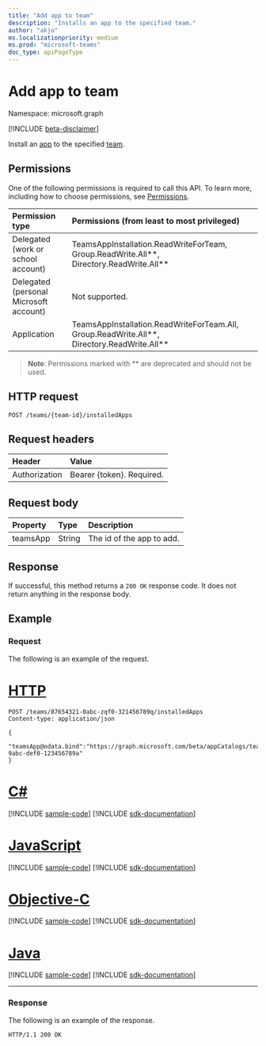 ```yaml
---
title: "Add app to team"
description: "Installs an app to the specified team."
author: "akjo"
ms.localizationpriority: medium
ms.prod: "microsoft-teams"
doc_type: apiPageType
---
```


# Add app to team

Namespace: microsoft.graph

[!INCLUDE [beta-disclaimer](../../includes/beta-disclaimer.md)]

Install an [app](../resources/teamsapp.md) to the specified [team](../resources/team.md).

## Permissions

One of the following permissions is required to call this API. To learn more, including how to choose permissions, see [Permissions](/graph/permissions-reference).

|Permission type      | Permissions (from least to most privileged)              |
|:--------------------|:---------------------------------------------------------|
|Delegated (work or school account) | TeamsAppInstallation.ReadWriteForTeam, Group.ReadWrite.All**, Directory.ReadWrite.All** |
|Delegated (personal Microsoft account) | Not supported.    |
|Application | TeamsAppInstallation.ReadWriteForTeam.All, Group.ReadWrite.All**, Directory.ReadWrite.All** |

> **Note**: Permissions marked with ** are deprecated and should not be used.

## HTTP request
<!-- { "blockType": "ignored" } -->
```http
POST /teams/{team-id}/installedApps
```

## Request headers

| Header       | Value |
|:---------------|:--------|
| Authorization  | Bearer {token}. Required.  |

## Request body

| Property   | Type |Description|
|:---------------|:--------|:----------|
|teamsApp|String|The id of the app to add.|

## Response

If successful, this method returns a `200 OK` response code. It does not return anything in the response body.

## Example

### Request

The following is an example of the request.


# [HTTP](#tab/http)
<!-- {
  "blockType": "request",
  "name": "add_app_in_team"
}-->
```http
POST /teams/87654321-0abc-zqf0-321456789q/installedApps
Content-type: application/json

{
   "teamsApp@odata.bind":"https://graph.microsoft.com/beta/appCatalogs/teamsApps/12345678-9abc-def0-123456789a"
}
```
# [C#](#tab/csharp)
[!INCLUDE [sample-code](../includes/snippets/csharp/add-app-in-team-csharp-snippets.md)]
[!INCLUDE [sdk-documentation](../includes/snippets/snippets-sdk-documentation-link.md)]

# [JavaScript](#tab/javascript)
[!INCLUDE [sample-code](../includes/snippets/javascript/add-app-in-team-javascript-snippets.md)]
[!INCLUDE [sdk-documentation](../includes/snippets/snippets-sdk-documentation-link.md)]

# [Objective-C](#tab/objc)
[!INCLUDE [sample-code](../includes/snippets/objc/add-app-in-team-objc-snippets.md)]
[!INCLUDE [sdk-documentation](../includes/snippets/snippets-sdk-documentation-link.md)]

# [Java](#tab/java)
[!INCLUDE [sample-code](../includes/snippets/java/add-app-in-team-java-snippets.md)]
[!INCLUDE [sdk-documentation](../includes/snippets/snippets-sdk-documentation-link.md)]

---


### Response

The following is an example of the response.

<!-- {
  "blockType": "response",
  "truncated": true
} -->
```http
HTTP/1.1 200 OK
```

<!-- uuid: 8fcb5dbc-d5aa-4681-8e31-b001d5168d79
2015-10-25 14:57:30 UTC -->
<!--
{
  "type": "#page.annotation",
  "description": "Add teamsApp",
  "keywords": "",
  "section": "documentation",
  "tocPath": "",
  "suppressions": []
}
-->


